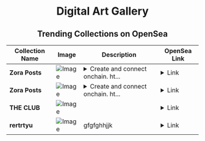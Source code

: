<div align="center">

# Digital Art Gallery

## Trending Collections on OpenSea

| Collection Name                       | Image                                                                                     | Description                       | OpenSea Link                                                                                          |
|---------------------------------------|-------------------------------------------------------------------------------------------|-----------------------------------|--------------------------------------------------------------------------------------------------------|
| **Zora Posts** | ![Image](https://i.seadn.io/s/raw/files/782b3c7cf6ffe14e9d9d376afce098e6.jpg?w=500&auto=format?w=200&auto=format) | <details><summary>Create and connect onchain. ht...</summary>Create and connect onchain. https://zora.co</details> | <details><summary>Link</summary>[Zora Posts](https://opensea.io/collection/zora-posts-17726)</details> |
| **Zora Posts** | ![Image](https://i.seadn.io/s/raw/files/693ef03ccb272e253caf6320de3059d9.jpg?w=500&auto=format?w=200&auto=format) | <details><summary>Create and connect onchain. ht...</summary>Create and connect onchain. https://zora.co</details> | <details><summary>Link</summary>[Zora Posts](https://opensea.io/collection/zora-posts-17725)</details> |
| **THE CLUB** | ![Image](https://i.seadn.io/s/raw/files/f8f9ac5239a0728fb360f8dd29e1798a.jpg?w=500&auto=format?w=200&auto=format) |  | <details><summary>Link</summary>[THE CLUB](https://opensea.io/collection/the-club-11)</details> |
| **rertrtyu** | ![Image](https://i.seadn.io/s/raw/files/4ecf7aafb2cb315d6c5e8bd6e9b4d5ea.jpg?w=500&auto=format?w=200&auto=format) | gfgfghhjjk | <details><summary>Link</summary>[rertrtyu](https://opensea.io/collection/rertrtyu)</details> |

</div>